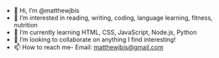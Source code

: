- 👋 Hi, I’m @matthewjbis
- 👀 I’m interested in reading, writing, coding, language learning, fitness, nutrition
- 🌱 I’m currently learning HTML, CSS, JavaScript, Node.js, Python
- 💞️ I’m looking to collaborate on anything I find interesting!
- 📫 How to reach me- Email: matthewjbis@gmail.com

<!---
matthewjbis/matthewjbis is a ✨ special ✨ repository because its `README.md` (this file) appears on your GitHub profile.
You can click the Preview link to take a look at your changes.
--->
